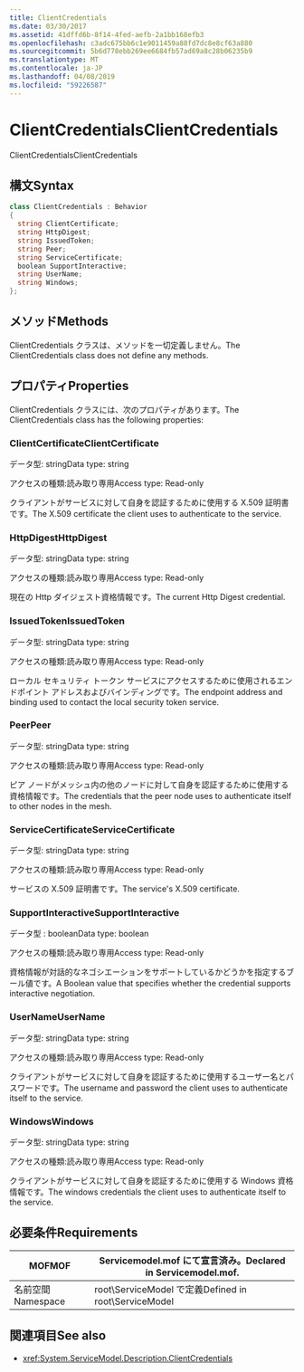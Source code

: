 ```yaml
---
title: ClientCredentials
ms.date: 03/30/2017
ms.assetid: 41dffd6b-8f14-4fed-aefb-2a1bb168efb3
ms.openlocfilehash: c3adc675bb6c1e9011459a88fd7dc8e8cf63a880
ms.sourcegitcommit: 5b6d778ebb269ee6684fb57ad69a8c28b06235b9
ms.translationtype: MT
ms.contentlocale: ja-JP
ms.lasthandoff: 04/08/2019
ms.locfileid: "59226587"
---
```

# <a name="clientcredentials"></a><span data-ttu-id="53f1e-102">ClientCredentials</span><span class="sxs-lookup"><span data-stu-id="53f1e-102">ClientCredentials</span></span>
<span data-ttu-id="53f1e-103">ClientCredentials</span><span class="sxs-lookup"><span data-stu-id="53f1e-103">ClientCredentials</span></span>  
  
## <a name="syntax"></a><span data-ttu-id="53f1e-104">構文</span><span class="sxs-lookup"><span data-stu-id="53f1e-104">Syntax</span></span>  
  
```csharp
class ClientCredentials : Behavior  
{  
  string ClientCertificate;  
  string HttpDigest;  
  string IssuedToken;  
  string Peer;  
  string ServiceCertificate;  
  boolean SupportInteractive;  
  string UserName;  
  string Windows;  
};  
```  
  
## <a name="methods"></a><span data-ttu-id="53f1e-105">メソッド</span><span class="sxs-lookup"><span data-stu-id="53f1e-105">Methods</span></span>  
 <span data-ttu-id="53f1e-106">ClientCredentials クラスは、メソッドを一切定義しません。</span><span class="sxs-lookup"><span data-stu-id="53f1e-106">The ClientCredentials class does not define any methods.</span></span>  
  
## <a name="properties"></a><span data-ttu-id="53f1e-107">プロパティ</span><span class="sxs-lookup"><span data-stu-id="53f1e-107">Properties</span></span>  
 <span data-ttu-id="53f1e-108">ClientCredentials クラスには、次のプロパティがあります。</span><span class="sxs-lookup"><span data-stu-id="53f1e-108">The ClientCredentials class has the following properties:</span></span>  
  
### <a name="clientcertificate"></a><span data-ttu-id="53f1e-109">ClientCertificate</span><span class="sxs-lookup"><span data-stu-id="53f1e-109">ClientCertificate</span></span>  
 <span data-ttu-id="53f1e-110">データ型: string</span><span class="sxs-lookup"><span data-stu-id="53f1e-110">Data type: string</span></span>  
  
 <span data-ttu-id="53f1e-111">アクセスの種類:読み取り専用</span><span class="sxs-lookup"><span data-stu-id="53f1e-111">Access type: Read-only</span></span>  
  
 <span data-ttu-id="53f1e-112">クライアントがサービスに対して自身を認証するために使用する X.509 証明書です。</span><span class="sxs-lookup"><span data-stu-id="53f1e-112">The X.509 certificate the client uses to authenticate to the service.</span></span>  
  
### <a name="httpdigest"></a><span data-ttu-id="53f1e-113">HttpDigest</span><span class="sxs-lookup"><span data-stu-id="53f1e-113">HttpDigest</span></span>  
 <span data-ttu-id="53f1e-114">データ型: string</span><span class="sxs-lookup"><span data-stu-id="53f1e-114">Data type: string</span></span>  
  
 <span data-ttu-id="53f1e-115">アクセスの種類:読み取り専用</span><span class="sxs-lookup"><span data-stu-id="53f1e-115">Access type: Read-only</span></span>  
  
 <span data-ttu-id="53f1e-116">現在の Http ダイジェスト資格情報です。</span><span class="sxs-lookup"><span data-stu-id="53f1e-116">The current Http Digest credential.</span></span>  
  
### <a name="issuedtoken"></a><span data-ttu-id="53f1e-117">IssuedToken</span><span class="sxs-lookup"><span data-stu-id="53f1e-117">IssuedToken</span></span>  
 <span data-ttu-id="53f1e-118">データ型: string</span><span class="sxs-lookup"><span data-stu-id="53f1e-118">Data type: string</span></span>  
  
 <span data-ttu-id="53f1e-119">アクセスの種類:読み取り専用</span><span class="sxs-lookup"><span data-stu-id="53f1e-119">Access type: Read-only</span></span>  
  
 <span data-ttu-id="53f1e-120">ローカル セキュリティ トークン サービスにアクセスするために使用されるエンドポイント アドレスおよびバインディングです。</span><span class="sxs-lookup"><span data-stu-id="53f1e-120">The endpoint address and binding used to contact the local security token service.</span></span>  
  
### <a name="peer"></a><span data-ttu-id="53f1e-121">Peer</span><span class="sxs-lookup"><span data-stu-id="53f1e-121">Peer</span></span>  
 <span data-ttu-id="53f1e-122">データ型: string</span><span class="sxs-lookup"><span data-stu-id="53f1e-122">Data type: string</span></span>  
  
 <span data-ttu-id="53f1e-123">アクセスの種類:読み取り専用</span><span class="sxs-lookup"><span data-stu-id="53f1e-123">Access type: Read-only</span></span>  
  
 <span data-ttu-id="53f1e-124">ピア ノードがメッシュ内の他のノードに対して自身を認証するために使用する資格情報です。</span><span class="sxs-lookup"><span data-stu-id="53f1e-124">The credentials that the peer node uses to authenticate itself to other nodes in the mesh.</span></span>  
  
### <a name="servicecertificate"></a><span data-ttu-id="53f1e-125">ServiceCertificate</span><span class="sxs-lookup"><span data-stu-id="53f1e-125">ServiceCertificate</span></span>  
 <span data-ttu-id="53f1e-126">データ型: string</span><span class="sxs-lookup"><span data-stu-id="53f1e-126">Data type: string</span></span>  
  
 <span data-ttu-id="53f1e-127">アクセスの種類:読み取り専用</span><span class="sxs-lookup"><span data-stu-id="53f1e-127">Access type: Read-only</span></span>  
  
 <span data-ttu-id="53f1e-128">サービスの X.509 証明書です。</span><span class="sxs-lookup"><span data-stu-id="53f1e-128">The service's X.509 certificate.</span></span>  
  
### <a name="supportinteractive"></a><span data-ttu-id="53f1e-129">SupportInteractive</span><span class="sxs-lookup"><span data-stu-id="53f1e-129">SupportInteractive</span></span>  
 <span data-ttu-id="53f1e-130">データ型 : boolean</span><span class="sxs-lookup"><span data-stu-id="53f1e-130">Data type: boolean</span></span>  
  
 <span data-ttu-id="53f1e-131">アクセスの種類:読み取り専用</span><span class="sxs-lookup"><span data-stu-id="53f1e-131">Access type: Read-only</span></span>  
  
 <span data-ttu-id="53f1e-132">資格情報が対話的なネゴシエーションをサポートしているかどうかを指定するブール値です。</span><span class="sxs-lookup"><span data-stu-id="53f1e-132">A Boolean value that specifies whether the credential supports interactive negotiation.</span></span>  
  
### <a name="username"></a><span data-ttu-id="53f1e-133">UserName</span><span class="sxs-lookup"><span data-stu-id="53f1e-133">UserName</span></span>  
 <span data-ttu-id="53f1e-134">データ型: string</span><span class="sxs-lookup"><span data-stu-id="53f1e-134">Data type: string</span></span>  
  
 <span data-ttu-id="53f1e-135">アクセスの種類:読み取り専用</span><span class="sxs-lookup"><span data-stu-id="53f1e-135">Access type: Read-only</span></span>  
  
 <span data-ttu-id="53f1e-136">クライアントがサービスに対して自身を認証するために使用するユーザー名とパスワードです。</span><span class="sxs-lookup"><span data-stu-id="53f1e-136">The username and password the client uses to authenticate itself to the service.</span></span>  
  
### <a name="windows"></a><span data-ttu-id="53f1e-137">Windows</span><span class="sxs-lookup"><span data-stu-id="53f1e-137">Windows</span></span>  
 <span data-ttu-id="53f1e-138">データ型: string</span><span class="sxs-lookup"><span data-stu-id="53f1e-138">Data type: string</span></span>  
  
 <span data-ttu-id="53f1e-139">アクセスの種類:読み取り専用</span><span class="sxs-lookup"><span data-stu-id="53f1e-139">Access type: Read-only</span></span>  
  
 <span data-ttu-id="53f1e-140">クライアントがサービスに対して自身を認証するために使用する Windows 資格情報です。</span><span class="sxs-lookup"><span data-stu-id="53f1e-140">The windows credentials the client uses to authenticate itself to the service.</span></span>  
  
## <a name="requirements"></a><span data-ttu-id="53f1e-141">必要条件</span><span class="sxs-lookup"><span data-stu-id="53f1e-141">Requirements</span></span>  
  
|<span data-ttu-id="53f1e-142">MOF</span><span class="sxs-lookup"><span data-stu-id="53f1e-142">MOF</span></span>|<span data-ttu-id="53f1e-143">Servicemodel.mof にて宣言済み。</span><span class="sxs-lookup"><span data-stu-id="53f1e-143">Declared in Servicemodel.mof.</span></span>|  
|---------|-----------------------------------|  
|<span data-ttu-id="53f1e-144">名前空間</span><span class="sxs-lookup"><span data-stu-id="53f1e-144">Namespace</span></span>|<span data-ttu-id="53f1e-145">root\ServiceModel で定義</span><span class="sxs-lookup"><span data-stu-id="53f1e-145">Defined in root\ServiceModel</span></span>|  
  
## <a name="see-also"></a><span data-ttu-id="53f1e-146">関連項目</span><span class="sxs-lookup"><span data-stu-id="53f1e-146">See also</span></span>

- <xref:System.ServiceModel.Description.ClientCredentials>
